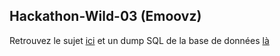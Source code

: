 ## Hackathon-Wild-03 (Emoovz)

Retrouvez le sujet [ici](https://drive.google.com/open?id=1y9VweGOFnrVQ6AzSyq1GIJoR9aa6VxTr) et un dump SQL de la base de données [là](https://gist.github.com/thibaut-decherit/dc6d2820042204fb3bdb9bb187971ee0)
